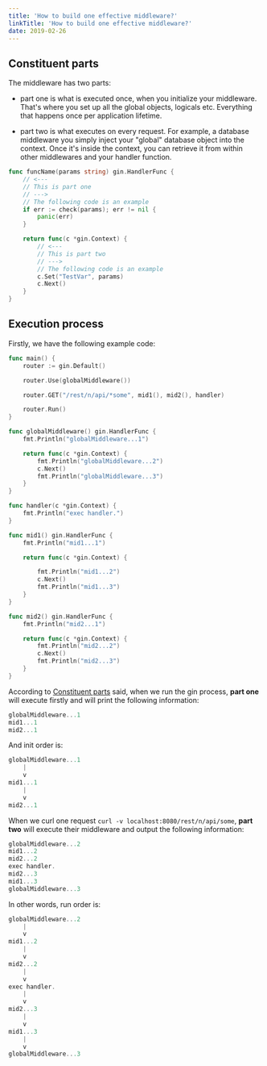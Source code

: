 ```yaml
---
title: 'How to build one effective middleware?'
linkTitle: 'How to build one effective middleware?'
date: 2019-02-26
---
```


## Constituent parts

The middleware has two parts:

- part one is what is executed once, when you initialize your middleware. That's
  where you set up all the global objects, logicals etc. Everything that happens
  once per application lifetime.

- part two is what executes on every request. For example, a database middleware
  you simply inject your "global" database object into the context. Once it's
  inside the context, you can retrieve it from within other middlewares and your
  handler function.

```go
func funcName(params string) gin.HandlerFunc {
    // <---
    // This is part one
    // --->
    // The following code is an example
    if err := check(params); err != nil {
        panic(err)
    }

    return func(c *gin.Context) {
        // <---
        // This is part two
        // --->
        // The following code is an example
        c.Set("TestVar", params)
        c.Next()
    }
}
```

## Execution process

Firstly, we have the following example code:

```go
func main() {
	router := gin.Default()

	router.Use(globalMiddleware())

	router.GET("/rest/n/api/*some", mid1(), mid2(), handler)

	router.Run()
}

func globalMiddleware() gin.HandlerFunc {
	fmt.Println("globalMiddleware...1")

	return func(c *gin.Context) {
		fmt.Println("globalMiddleware...2")
		c.Next()
		fmt.Println("globalMiddleware...3")
	}
}

func handler(c *gin.Context) {
	fmt.Println("exec handler.")
}

func mid1() gin.HandlerFunc {
	fmt.Println("mid1...1")

	return func(c *gin.Context) {

		fmt.Println("mid1...2")
		c.Next()
		fmt.Println("mid1...3")
	}
}

func mid2() gin.HandlerFunc {
	fmt.Println("mid2...1")

	return func(c *gin.Context) {
		fmt.Println("mid2...2")
		c.Next()
		fmt.Println("mid2...3")
	}
}
```

According to [Constituent parts](#Constituent-parts) said, when we run the gin
process, **part one** will execute firstly and will print the following
information:

```go
globalMiddleware...1
mid1...1
mid2...1
```

And init order is:

```go
globalMiddleware...1
    |
    v
mid1...1
    |
    v
mid2...1
```

When we curl one request `curl -v localhost:8080/rest/n/api/some`, **part two**
will execute their middleware and output the following information:

```go
globalMiddleware...2
mid1...2
mid2...2
exec handler.
mid2...3
mid1...3
globalMiddleware...3
```

In other words, run order is:

```go
globalMiddleware...2
    |
    v
mid1...2
    |
    v
mid2...2
    |
    v
exec handler.
    |
    v
mid2...3
    |
    v
mid1...3
    |
    v
globalMiddleware...3
```
